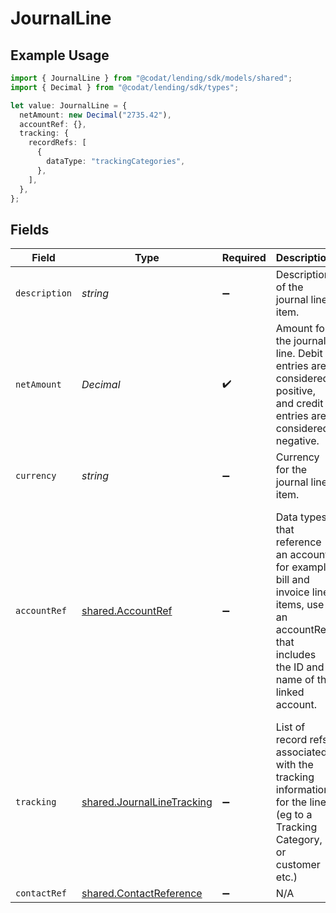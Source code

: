 # JournalLine

## Example Usage

```typescript
import { JournalLine } from "@codat/lending/sdk/models/shared";
import { Decimal } from "@codat/lending/sdk/types";

let value: JournalLine = {
  netAmount: new Decimal("2735.42"),
  accountRef: {},
  tracking: {
    recordRefs: [
      {
        dataType: "trackingCategories",
      },
    ],
  },
};
```

## Fields

| Field                                                                                                                                                 | Type                                                                                                                                                  | Required                                                                                                                                              | Description                                                                                                                                           | Example                                                                                                                                               |
| ----------------------------------------------------------------------------------------------------------------------------------------------------- | ----------------------------------------------------------------------------------------------------------------------------------------------------- | ----------------------------------------------------------------------------------------------------------------------------------------------------- | ----------------------------------------------------------------------------------------------------------------------------------------------------- | ----------------------------------------------------------------------------------------------------------------------------------------------------- |
| `description`                                                                                                                                         | *string*                                                                                                                                              | :heavy_minus_sign:                                                                                                                                    | Description of the journal line item.                                                                                                                 |                                                                                                                                                       |
| `netAmount`                                                                                                                                           | *Decimal*                                                                                                                                             | :heavy_check_mark:                                                                                                                                    | Amount for the journal line. Debit entries are considered positive, and credit entries are considered negative.                                       |                                                                                                                                                       |
| `currency`                                                                                                                                            | *string*                                                                                                                                              | :heavy_minus_sign:                                                                                                                                    | Currency for the journal line item.                                                                                                                   |                                                                                                                                                       |
| `accountRef`                                                                                                                                          | [shared.AccountRef](../../../sdk/models/shared/accountref.md)                                                                                         | :heavy_minus_sign:                                                                                                                                    | Data types that reference an account, for example bill and invoice line items, use an accountRef that includes the ID and name of the linked account. | {<br/>"Example": {<br/>"value": {<br/>"accountRef": {<br/>"id": "4f78a6b0-e9bb-40f2-82fd-f3a2daa1fd0a",<br/>"name": "Business Current Account"<br/>}<br/>}<br/>}<br/>} |
| `tracking`                                                                                                                                            | [shared.JournalLineTracking](../../../sdk/models/shared/journallinetracking.md)                                                                       | :heavy_minus_sign:                                                                                                                                    | List of record refs associated with the tracking information for the line (eg to a Tracking Category, or customer etc.)                               |                                                                                                                                                       |
| `contactRef`                                                                                                                                          | [shared.ContactReference](../../../sdk/models/shared/contactreference.md)                                                                             | :heavy_minus_sign:                                                                                                                                    | N/A                                                                                                                                                   |                                                                                                                                                       |